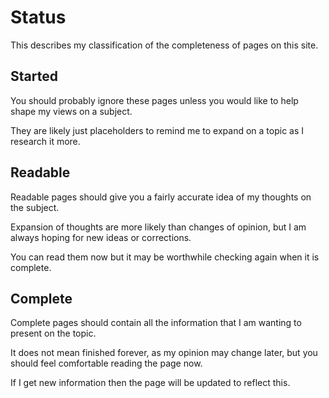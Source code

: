 # Status

This describes my classification of the completeness of pages on this
site.


## Started

You should probably ignore these pages unless you would like to help
shape my views on a subject.

They are likely just placeholders to remind me to expand on a topic as
I research it more.


## Readable

Readable pages should give you a fairly accurate idea of my thoughts on
the subject.

Expansion of thoughts are more likely than changes of opinion, but I am
always hoping for new ideas or corrections.

You can read them now but it may be worthwhile checking again when it is
complete.


## Complete

Complete pages should contain all the information that I am wanting to
present on the topic.

It does not mean finished forever, as my opinion may change later, but
you should feel comfortable reading the page now.

If I get new information then the page will be updated to reflect this.